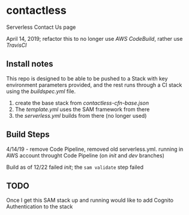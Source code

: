 # contactless
Serverless Contact Us page


April 14, 2019; refactor this to no longer use *AWS CodeBuild*, rather use *TravisCI*

## Install notes

This repo is designed to be able to be pushed to a Stack with key environment parameters provided, and the rest runs through a CI stack using the *buildspec.yml* file.

1. create the base stack from *contactless-cfn-base.json*
2. The *template.yml* uses the SAM framework from there
2. the *serverless.yml* builds from there (no longer used)


## Build Steps


4/14/19 - remove Code Pipeline, removed old serverless.yml.
running in AWS account throught Code Pipeline (on *init* and *dev* branches)

Build as of 12/22 failed *init*;  the `sam validate` step failed


## TODO

Once I get this SAM stack up and running would like to add Cognito Authentication to the stack

